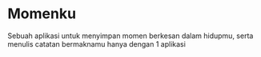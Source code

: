 # Momenku
Sebuah aplikasi untuk menyimpan momen berkesan dalam hidupmu, serta menulis catatan bermaknamu hanya dengan 1 aplikasi


